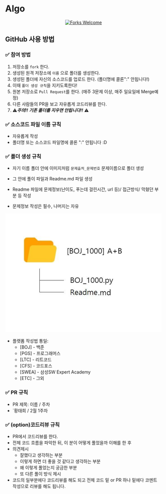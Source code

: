 # Algo

<div align=center>

[![Forks Welcome](https://img.shields.io/badge/Fork-welcome!!-brightgreen.svg?style=flat-square)](https://github.com/tevem1207/Algo/fork)
</div>

## GitHub 사용 방법

### **✅ 참여 방법**

1. 저장소를 `fork` 한다.
2. 생성된 원격 저장소에 `이름` 으로 폴더를 생성한다.
3. 생성된 폴더에 자신의 소스코드를 업로드 한다. (폴더명에 콜론":" 안됩니다!)
4. 이때 `폴더 생성 규칙`을 지키도록한다!
5. 원본 저장소로 `Pull Request`를 한다. (매주 3문제 이상, 매주 일요일에 Merge예정)
6. 다른 사람들의 PR을 보고 자유롭게 코드리뷰를 한다.
7. ⚠***주의!! 기존 폴더를 지우면 안됩니다!!*** ⚠

### **✅ 소스코드 파일 이름 규칙**

- 자유롭게 작성
- 폴더명 또는 소스코드 파일명에 콜론 ":" 안됩니다 :D

### **✅ 폴더 생성 규칙**

- 자기 이름 폴더 안에 이미지처럼 `문제출처_문제번호` 문제이름으로 폴더 생성
- 그 안에 풀이 파일과 Readme.md 파일 생성
- Readme 파일에 문제정보(난이도, 푸는데 걸린시간, url 등)/ 접근방식/ 막혔던 부분 등 작성
  
- 문제정보 작성은 필수, 나머지는 자유

![폴더구조](.github/img.png)

- 플랫폼 작성법 통일:
    - [BOJ] - 백준
    - [PGS] - 프로그래머스
    - [LTC] - 리트코드
    - [CFS] - 코드포스
    - [SWEA] - 삼성SW Expert Academy
    - [ETC] - 그외

### **✅ PR 규칙**

- PR 제목: 이름 / 주차
- `황태희 / 2월 1주차

### **✅ (option)코드리뷰 규칙**

- PR에서 코드리뷰를 한다.
- 전체 코드 흐름을 파악한 뒤, 이 분이 어떻게 풀었을까 이해를 한 후
- 의견제시
    - 잘했다고 생각하는 부분
    - 이렇게 하면 더 좋을 것 같다고 생각하는 부분
    - 왜 이렇게 풀었는지 궁금한 부분
    - 또 다른 풀이 방식 제시
- 코드의 일부분에다 코드리뷰를 해도 되고 전체 코드 밑 or PR 하나 밑에다 코멘트 작성으로 리뷰를 해도 됩니다.